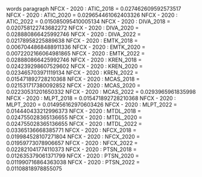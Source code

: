 words
paragraph
NFCX - 2020 : ATIC_2018 = 0.027462609592573517
NFCX - 2020 : ATIC_2020 = 0.029654461062403326
NFCX - 2020 : ATIC_2022 = 0.015085095410005134
NFCX - 2020 : DIVA_2018 = 0.020758122743682272
NFCX - 2020 : DIVA_2020 = 0.028880866425992746
NFCX - 2020 : DIVA_2022 = 0.02178958225889638
NFCX - 2020 : EMTK_2018 = 0.0067044868488911336
NFCX - 2020 : EMTK_2020 = 0.0072202166064981865
NFCX - 2020 : EMTK_2022 = 0.028880866425992746
NFCX - 2020 : KREN_2018 = 0.024239298607529602
NFCX - 2020 : KREN_2020 = 0.023465703971119134
NFCX - 2020 : KREN_2022 = 0.015471892728210368
NFCX - 2020 : MCAS_2018 = 0.021531717380092852
NFCX - 2020 : MCAS_2020 = 0.02230531201650332
NFCX - 2020 : MCAS_2022 = 0.0293965961835998
NFCX - 2020 : MLPT_2018 = 0.015471892728210368
NFCX - 2020 : MLPT_2020 = 0.014956162970603426
NFCX - 2020 : MLPT_2022 = 0.014440433212996373
NFCX - 2020 : MTDL_2018 = 0.024755028365136655
NFCX - 2020 : MTDL_2020 = 0.024755028365136655
NFCX - 2020 : MTDL_2022 = 0.03365136668385771
NFCX - 2020 : NFCX_2018 = 0.019984528107271804
NFCX - 2020 : NFCX_2020 = 0.01959773078906657
NFCX - 2020 : NFCX_2022 = 0.022821041774110373
NFCX - 2020 : PTSN_2018 = 0.012635379061371799
NFCX - 2020 : PTSN_2020 = 0.011990716864363038
NFCX - 2020 : PTSN_2022 = 0.01108818978855075
